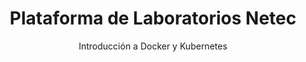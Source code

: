 ---
layout: course
title: "Plataforma de Laboratorios Netec" # MODIFICAR
subtitle: "Introducción a Docker y Kubernetes" # MODIFICAR
emoji: "✨"
intro: |
  Bienvenido a la **Plataforma de Laboratorios** del curso **Introducción a Docker y Kubernetes**. Aquí podrás explorar diferentes configuraciones a través de prácticas guiadas. ¡Desarrolla tus habilidades y lleva tus conocimientos al siguiente nivel!
course_id: dock_kub_v2 # MODIFICAR
permalink: /
thanks_note: "**¡Gracias por visitar nuestra plataforma!** No olvides revisar todos los laboratorios y comenzar tu viaje de aprendizaje hoy mismo."
footer_title: "¡Gracias por visitar nuestra plataforma!"
footer_note: >  
  No olvides revisar todos los laboratorios y comenzar tu viaje de aprendizaje hoy mismo.
contact_title: "Contacto y Más Información"
contact_note: >
  Si tienes alguna pregunta o necesitas más detalles, no dudes en [contactarnos](mailto:soporte@netec.com). También puedes encontrar más recursos en nuestra página de <a href="https://netec.com" target="_blank" rel="noopener noreferrer">Netec</a>.
---